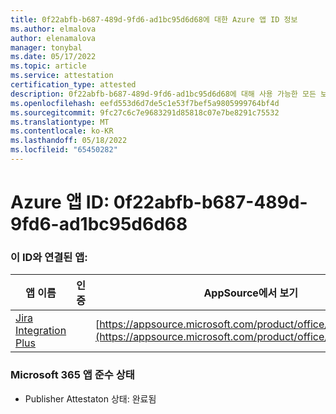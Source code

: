 ```yaml
---
title: 0f22abfb-b687-489d-9fd6-ad1bc95d6d68에 대한 Azure 앱 ID 정보
ms.author: elmalova
author: elenamalova
manager: tonybal
ms.date: 05/17/2022
ms.topic: article
ms.service: attestation
certification_type: attested
description: 0f22abfb-b687-489d-9fd6-ad1bc95d6d68에 대해 사용 가능한 모든 보안 및 규정 준수 정보입니다.
ms.openlocfilehash: eefd553d6d7de5c1e53f7bef5a9805999764bf4d
ms.sourcegitcommit: 9fc27c6c7e9683291d85818c07e7be8291c75532
ms.translationtype: MT
ms.contentlocale: ko-KR
ms.lasthandoff: 05/18/2022
ms.locfileid: "65450282"
---
```

# <a name="azure-app-id-0f22abfb-b687-489d-9fd6-ad1bc95d6d68"></a>Azure 앱 ID: 0f22abfb-b687-489d-9fd6-ad1bc95d6d68


### <a name="apps-associated-with-this-id"></a>이 ID와 연결된 앱:
| **앱 이름** | **인증** | **AppSource에서 보기** |
|--------------|---------------|-----------------------|
| [Jira Integration Plus](../forward/WA200003847.md) |  | [https://appsource.microsoft.com/product/office/WA200003847](https://appsource.microsoft.com/product/office/WA200003847) |

### <a name="microsoft-365-app-compliance-status"></a>Microsoft 365 앱 준수 상태
- Publisher Attestaton 상태: 완료됨

